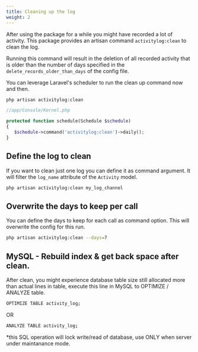 ```yaml
---
title: Cleaning up the log
weight: 2
---
```


After using the package for a while you might have recorded a lot of activity. This package provides an artisan command `activitylog:clean` to clean the log.

Running this command will result in the deletion of all recorded activity that is older than the number of days specified in the `delete_records_older_than_days` of the config file.

You can leverage Laravel's scheduler to run the clean up command now and then.

```bash
php artisan activitylog:clean
```

```php
//app/Console/Kernel.php

protected function schedule(Schedule $schedule)
{
   $schedule->command('activitylog:clean')->daily();
}
```

## Define the log to clean

If you want to clean just one log you can define it as command argument. It will filter the `log_name` attribute of the `Activity` model.

```bash
php artisan activitylog:clean my_log_channel
```

## Overwrite the days to keep per call

You can define the days to keep for each call as command option. This will overwrite the config for this run.

```bash
php artisan activitylog:clean --days=7
```

## MySQL - Rebuild index & get back space after clean.

After clean, you might experience database table size still allocated more than actual lines in table,
execute this line in MySQL to OPTIMIZE / ANALYZE table.

```bash
OPTIMIZE TABLE activity_log;
```
OR
```bash
ANALYZE TABLE activity_log;
```

*this SQL operation will lock write/read of database, use ONLY when server under maintanance mode.
